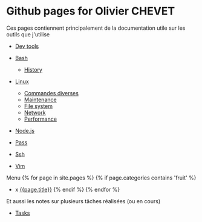 # Github pages for Olivier CHEVET

Ces pages contiennent principalement de la documentation utile sur les outils que j'utilise

- [Dev tools](./dev-tools)

- [Bash](./bash)
  - [History](./linux/history)
- [Linux](./linux)
  - [Commandes diverses](./linux/general)
  - [Maintenance](./linux/maintenance)
  - [File system](./linux/filesystem)
  - [Network](./linux/network)
  - [Performance](./linux/perf)
- [Node.js](./node)
- [Pass](./pass)
- [Ssh](./ssh)
- [Vim](vim/tips)

Menu
{% for page in site.pages %}
  {% if page.categories contains 'fruit' %}
- x [{{page.title}}]({{page.url}})
  {% endif %}
{% endfor %}


Et aussi les notes sur plusieurs tâches réalisées (ou en cours)

- [Tasks](./tasks)
